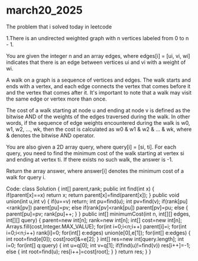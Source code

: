# march20_2025
The problem that i solved today in leetcode

1.There is an undirected weighted graph with n vertices labeled from 0 to n - 1.

You are given the integer n and an array edges, where edges[i] = [ui, vi, wi] indicates that there is an edge between vertices ui and vi with a weight of wi.

A walk on a graph is a sequence of vertices and edges. The walk starts and ends with a vertex, and each edge connects the vertex that comes before it and the vertex that comes after it. It's important to note that a walk may visit the same edge or vertex more than once.

The cost of a walk starting at node u and ending at node v is defined as the bitwise AND of the weights of the edges traversed during the walk. In other words, if the sequence of edge weights encountered during the walk is w0, w1, w2, ..., wk, then the cost is calculated as w0 & w1 & w2 & ... & wk, where & denotes the bitwise AND operator.

You are also given a 2D array query, where query[i] = [si, ti]. For each query, you need to find the minimum cost of the walk starting at vertex si and ending at vertex ti. If there exists no such walk, the answer is -1.

Return the array answer, where answer[i] denotes the minimum cost of a walk for query i.

Code:
class Solution {
    int[] parent,rank;
    public int find(int x)
    {
        if(parent[x]==x)
            return x;
        return parent[x]=find(parent[x]);
    }
    public void union(int u,int v)
    {
        if(u==v) return;
        int pu=find(u);
        int pv=find(v);
        if(rank[pu]<rank[pv])
            parent[pu]=pv;
        else if(rank[pv]<rank[pu])
            parent[pv]=pu;
        else
        {
            parent[pu]=pv;
            rank[pu]++;
        }
    }
    public int[] minimumCost(int n, int[][] edges, int[][] query) {
        parent=new int[n];
        rank=new int[n];
        int[] cost=new int[n];
        Arrays.fill(cost,Integer.MAX_VALUE);
        for(int i=0;i<n;i++)
            parent[i]=i;
        for(int i=0;i<n;i++)
            rank[i]=0;
        for(int[] e:edges)
            union(e[0],e[1]);
        for(int[] e:edges)
        {
            int root=find(e[0]);
            cost[root]&=e[2];
        }
        int[] res=new int[query.length];
        int i=0;
        for(int[] q:query)
        {
            int u=q[0];
            int v=q[1];
            if(find(u)!=find(v))
                res[i++]=-1;
            else
            {
                int root=find(u);
                res[i++]=cost[root];
            }
        }
        return res;
    }
}
